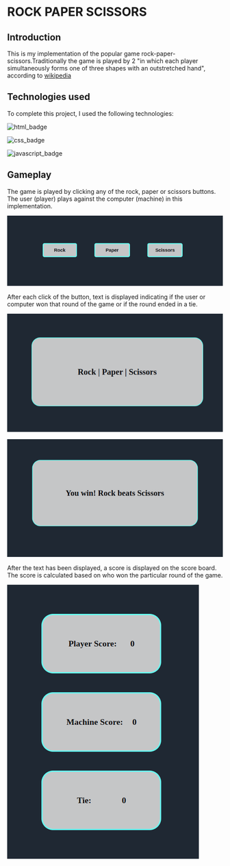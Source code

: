 # **ROCK PAPER SCISSORS**

## **Introduction**
This is my implementation of the popular game rock-paper-scissors.Traditionally the game is played by 2 "in which each player simultaneously forms one of three shapes with an outstretched hand", according to [wikipedia](https://en.wikipedia.org/wiki/Rock_paper_scissors)

## **Technologies used**

To complete this project, I used the following technologies:

![html_badge](https://img.shields.io/badge/HTML5-E34F26?style=for-the-badge&logo=html5&logoColor=white)

![css_badge](https://img.shields.io/badge/CSS3-1572B6?style=for-the-badge&logo=css3&logoColor=white)

![javascript_badge](https://img.shields.io/badge/JavaScript-F7DF1E?style=for-the-badge&logo=javascript&logoColor=black)

## **Gameplay**
The game is played by clicking any of the rock, paper or scissors buttons. The user (player) plays against the computer (machine) in this implementation.

![rpsbuttons](readme-img/rpsbuttons.png)

After each click of the button, text is displayed indicating if the user or computer won that round of the game or if the round ended in a tie.

![rps-display](readme-img/rps-display.png)

![rps-display2](readme-img/rps-display2.png)

After the text has been displayed, a score is displayed on the score board. The score is calculated based on who won the particular round of the game.

![rpsscoreboard](readme-img/rpsscoreboard.png)